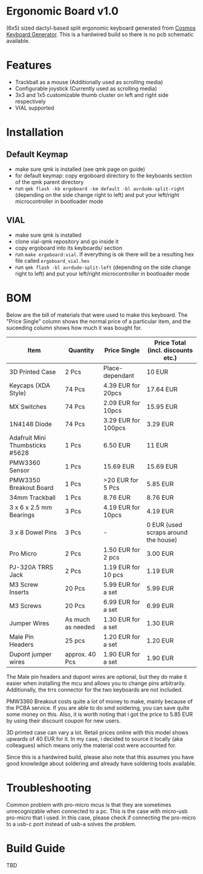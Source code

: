 # Ergonomic Board v1.0

(6x5) sized dactyl-based split ergonomic keyboard generated from [Cosmos Keyboard Generator](https://ryanis.cool/cosmos/). This is a hardwired build so there is no pcb schematic available.

# Features
- Trackball as a mouse (Additionally used as scrolling media)
- Configurable joystick (Currently used as scrolling media)
- 3x3 and 1x5 customizable thumb cluster on left and right side respectively
- VIAL supported

# Installation

## Default Keymap
- make sure qmk is installed (see qmk page on guide)
- for default keymap: copy ergoboard directory to the keyboards section of the qmk parent directory
- run `qmk flash -kb ergoboard -km default -bl avrdude-split-right` (depending on the side change right to left) and put your left/right microcontroller in bootloader mode

## VIAL
- make sure qmk is installed
- clone vial-qmk repository and go inside it
- copy ergoboard into its keyboards/ section
- run `make ergoboard:vial`. If everything is ok there will be a resulting hex file called `ergoboard_vial.hex`
- run `qmk flash -bl avrdude-split-left` (depending on the side change right to left) and put your left/right microcontroller in bootloader mode

# BOM
Below are the bill of materials that were used to make this keyboard. The "Price Single" column shows the normal price of a particular item, and the suceeding column shows how much it was bought for.

| Item | Quantity | Price Single | Price Total (incl. discounts etc.) | 
| --- | --- | ----------- | -------- |
| 3D Printed Case | 2 Pcs | Place-dependant | 10 EUR
| Keycaps (XDA Style) | 74 Pcs | 4.39 EUR for 20pcs | 17.64 EUR |
| MX Switches | 74 Pcs | 2.09 EUR for 10pcs | 15.95 EUR |
| 1N4148 Diode | 74 Pcs | 3.29 EUR for 100pcs | 3.29 EUR | 
| Adafruit Mini Thumbsticks #5628 | 1 Pcs | 6.50 EUR | 11 EUR | 
| PMW3360 Sensor | 1 Pcs | 15.69 EUR | 15.69 EUR | 
| PMW3350 Breakout Board | 1 Pcs | >20 EUR for 5 Pcs | 5.85 EUR |
| 34mm Trackball | 1 Pcs | 8.76 EUR | 8.76 EUR |
| 3 x 6 x 2.5 mm Bearings | 3 Pcs | 4.19 EUR for 10pcs | 4.19 EUR | 
| 3 x 8 Dowel Pins | 3 Pcs | - | 0 EUR (used scraps around the house) | 
| Pro Micro | 2 Pcs | 1.50 EUR for 2 pcs | 3.00 EUR |
| PJ-320A TRRS Jack | 2 Pcs | 1.19 EUR for 10 pcs | 1.19 EUR |
| M3 Screw Inserts | 20 Pcs | 5.99 EUR for a set | 5.99 EUR| 
| M3 Screws | 20 Pcs | 6.99 EUR for a set | 6.99 EUR|
| Jumper Wires | As much as needed | 1.30 EUR for a set | 1.30 EUR
| Male Pin Headers | 25 pcs | 1.20 EUR for a set | 1.20 EUR|
| Dupont jumper wires | approx. 40 Pcs | 1.90 EUR for a set | 1.90 EUR|

The Male pin headers and dupont wires are optional, but they do make it easier when installing the mcu and allows you to change pins arbitrarily. Additionally, the trrs connector for the two keyboards are not included.

PMW3360 Breakout costs quite a lot of money to make, mainly because of the PCBA service. If you are able to do smd soldering, you can save quite some money on this. Also, it is worth noting that i got the price to 5.85 EUR by using their discount coupon for new users.

3D printed case can vary a lot. Retail prices online with this model shows upwards of 40 EUR for it. In my case, i decided to source it locally (aka colleagues) which means only the material cost were accounted for.

Since this is a hardwired build, please also note that this assumes you have good knowledge about soldering and already have soldering tools available.

# Troubleshooting

Common problem with pro-micro mcus is that they are sometimes unrecognizable when connected to a pc. This is the case with micro-usb pro-micro that i used. In this case, please check if connecting the pro-micro to a usb-c port instead of usb-a solves the problem.

# Build Guide
TBD

